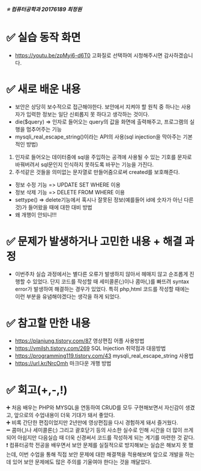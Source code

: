 

##### :star: 컴퓨터공학과 20176189 최정원



# :white_check_mark: 실습 동작 화면
* https://youtu.be/zpMyi6-d6T0 고화질로 선택하여 시청해주시면 감사하겠습니다.
# :white_check_mark: 새로 배운 내용
* 보안은 상당히 보수적으로 접근해야한다. 보안에서 지켜야 할 원칙 중 하나는 사용자가 입력한 정보는 일단 신뢰롭지 못 하다고 생각하는 것이다.
* die($query) => 인자로 들어오는 query의 값을 화면에 출력해주고, 프로그램의 실행을 멈추어주는 기능
* mysqli_real_escape_string()이라는 API의 사용(sql injection을 막아주는 기본적인 방법)
1. 인자로 들어오는 데이터중에 sql을 주입하는 공격에 사용될 수 있는 기호를 문자로 바꿔버려서 sql문인지 인식하지 못하도록 바꾸는 기능을 가진다.
2. 주석같은 것들을 의미없는 문자열로 만들어줌으로써 created를 보호해준다.
* 정보 수정 기능 => UPDATE SET WHERE 이용
* 정보 삭제 기능 => DELETE FROM WHERE 이용
* settype() => delete기능에서 혹시나 잘못된 정보(예를들어 id에 숫자가 아닌 다른것)가 들어왔을 때에 대한 대비 방법
* 왜 개행이 안되니!!!

# :white_check_mark: 문제가 발생하거나 고민한 내용 + 해결 과정
* 이번주차 실습 과정에서는 별다른 오류가 발생하지 않아서 헤매지 않고 순조롭게 진행할 수 있었다. 단지 코드를 작성할 때 세미콜론(;)이나 콤마(,)를 빠뜨려 syntax error가 발생하여 해결하는 경우가 있었다. 특히 php,html 코드를 작성할 때에는 이런 부분을 유념해야겠다는 생각을 하게 되었다.

# :white_check_mark: 참고할 만한 내용
* https://planjung.tistory.com/87 영상편집 어플 사용방법
* https://vmilsh.tistory.com/269 SQL Injection 취약점과 대응방법
* https://programming119.tistory.com/43 mysqli_real_escape_string 사용법
* https://url.kr/NrcOmh 마크다운 개행 방법

# :white_check_mark: 회고(+,-,!)
:heavy_plus_sign: 처음 배우는 PHP와 MYSQL을 연동하여 CRUD를 모두 구현해보면서 자신감이 생겼고, 앞으로의 수업내용이 더욱 기대가 돼서 좋았다.   
:heavy_plus_sign: 비록 간단한 편집이었지만 2년만에 영상편집을 다시 경험하게 돼서 즐거웠다.   
:heavy_minus_sign: 콤마(,)나 세미콜론(;) 그리고 괄호닫기 등의 사소한 실수로 인해 시간을 더 많이 쓰게되어 아쉽지만 다음실습 때 더욱 신경써서 코드를 작성하게 되는 계기를 마련한 것 같다.   
:exclamation: 컴퓨터공학 전공을 배우면서 보안 문제를 실질적으로 방지해보는 실습은 해보지 못 했는데, 이번 수업을 통해 직접 보안 문제에 대한 해결책을 적용해보며 앞으로 개발을 하는데 있어 보안 문제에도 많은 주의를 기울여야 한다는 것을 깨달았다.   



